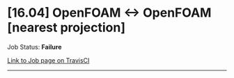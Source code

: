 # [16.04] OpenFOAM <-> OpenFOAM [nearest projection]

Job Status: **Failure**

[Link to Job page on TravisCI](https://travis-ci.org/precice/systemtests/jobs/641690272)

---